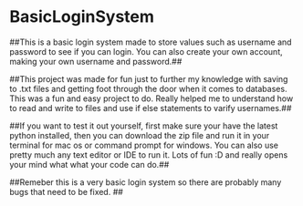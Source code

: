 # BasicLoginSystem
##This is a basic login system made to store values such as username and password to see if you can login. You can also create your own account, making your own username and password.##

##This project was made for fun just to further my knowledge with saving to .txt files and getting foot through the door when it comes to databases. This was a fun and easy project to do. Really helped me to understand how to read and write to files and use if else statements to varify usernames.##

##If you want to test it out yourself, first make sure your have the latest python installed, then you can download the zip file and run it in your terminal for mac os or command prompt for windows. You can also use pretty much any text editor or IDE to run it. Lots of fun :D and really opens your mind what what your code can do.##


##Remeber this is a very basic login system so there are probably many bugs that need to be fixed. ##
